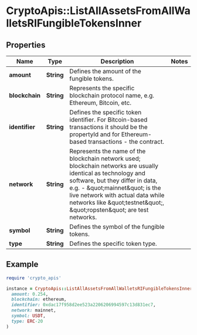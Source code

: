 # CryptoApis::ListAllAssetsFromAllWalletsRIFungibleTokensInner

## Properties

| Name | Type | Description | Notes |
| ---- | ---- | ----------- | ----- |
| **amount** | **String** | Defines the amount of the fungible tokens. |  |
| **blockchain** | **String** | Represents the specific blockchain protocol name, e.g. Ethereum, Bitcoin, etc. |  |
| **identifier** | **String** | Defines the specific token identifier. For Bitcoin-based transactions it should be the propertyId and for Ethereum-based transactions - the contract. |  |
| **network** | **String** | Represents the name of the blockchain network used; blockchain networks are usually identical as technology and software, but they differ in data, e.g. - \&quot;mainnet\&quot; is the live network with actual data while networks like \&quot;testnet\&quot;, \&quot;ropsten\&quot; are test networks. |  |
| **symbol** | **String** | Defines the symbol of the fungible tokens. |  |
| **type** | **String** | Defines the specific token type. |  |

## Example

```ruby
require 'crypto_apis'

instance = CryptoApis::ListAllAssetsFromAllWalletsRIFungibleTokensInner.new(
  amount: 0.254,
  blockchain: ethereum,
  identifier: 0xdac17f958d2ee523a2206206994597c13d831ec7,
  network: mainnet,
  symbol: USDT,
  type: ERC-20
)
```

